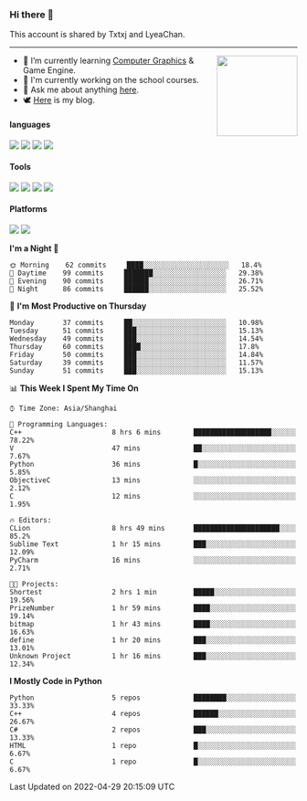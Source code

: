 ### Hi there 👋

This account is shared by Txtxj and LyeaChan.

---

<img align="right" height="141" src="https://github-readme-stats.vercel.app/api?username=txtxj&theme=tokyonight&show_icons=true&count_private=true">

- 🌱 I’m currently learning [Computer Graphics](https://github.com/txtxj/GAMES101) & Game Engine.
- 🐶 I'm currently working on the school courses.
- 💬 Ask me about anything [here](https://github.com/txtxj/txtxj/issues).
- 🕊️ [Here](https://txtxj.top) is my blog.

#### languages

![](https://img.shields.io/badge/C++-00599C?logo=cplusplus&logoColor=fff)
![](https://img.shields.io/badge/Python-3e74a2?logo=python&logoColor=fff)
![](https://img.shields.io/badge/C%23-239120?logo=csharp&logoColor=fff)
![](https://img.shields.io/badge/C-A8B9CC?logo=c&logoColor=555)


#### Tools

![](https://img.shields.io/badge/JetBrains-000000?logo=jetbrains&logoColor=fff)
![](https://img.shields.io/badge/SublimeText_3-FF9800?logo=sublimetext&logoColor=fff)
![](https://img.shields.io/badge/UE_4-0E1128?logo=unrealengine&logoColor=fff)
![](https://img.shields.io/badge/unity-FFFFFF?logo=unity&logoColor=000)

#### Platforms

![](https://img.shields.io/badge/Ubuntu_20.04-E95420?logo=ubuntu&logoColor=fff)
![](https://img.shields.io/badge/Windows_10-0078D6?logo=windows&logoColor=fff)


<!--START_SECTION:waka-->
**I'm a Night 🦉** 

```text
🌞 Morning    62 commits     ████░░░░░░░░░░░░░░░░░░░░░   18.4% 
🌆 Daytime    99 commits     ███████░░░░░░░░░░░░░░░░░░   29.38% 
🌃 Evening    90 commits     ██████░░░░░░░░░░░░░░░░░░░   26.71% 
🌙 Night      86 commits     ██████░░░░░░░░░░░░░░░░░░░   25.52%

```
📅 **I'm Most Productive on Thursday** 

```text
Monday       37 commits     ██░░░░░░░░░░░░░░░░░░░░░░░   10.98% 
Tuesday      51 commits     ███░░░░░░░░░░░░░░░░░░░░░░   15.13% 
Wednesday    49 commits     ███░░░░░░░░░░░░░░░░░░░░░░   14.54% 
Thursday     60 commits     ████░░░░░░░░░░░░░░░░░░░░░   17.8% 
Friday       50 commits     ███░░░░░░░░░░░░░░░░░░░░░░   14.84% 
Saturday     39 commits     ███░░░░░░░░░░░░░░░░░░░░░░   11.57% 
Sunday       51 commits     ███░░░░░░░░░░░░░░░░░░░░░░   15.13%

```


📊 **This Week I Spent My Time On** 

```text
⌚︎ Time Zone: Asia/Shanghai

💬 Programming Languages: 
C++                      8 hrs 6 mins        ███████████████████░░░░░░   78.22% 
V                        47 mins             ██░░░░░░░░░░░░░░░░░░░░░░░   7.67% 
Python                   36 mins             █░░░░░░░░░░░░░░░░░░░░░░░░   5.85% 
ObjectiveC               13 mins             ░░░░░░░░░░░░░░░░░░░░░░░░░   2.12% 
C                        12 mins             ░░░░░░░░░░░░░░░░░░░░░░░░░   1.95%

🔥 Editors: 
CLion                    8 hrs 49 mins       █████████████████████░░░░   85.2% 
Sublime Text             1 hr 15 mins        ███░░░░░░░░░░░░░░░░░░░░░░   12.09% 
PyCharm                  16 mins             ░░░░░░░░░░░░░░░░░░░░░░░░░   2.71%

🐱‍💻 Projects: 
Shortest                 2 hrs 1 min         █████░░░░░░░░░░░░░░░░░░░░   19.56% 
PrizeNumber              1 hr 59 mins        ████░░░░░░░░░░░░░░░░░░░░░   19.14% 
bitmap                   1 hr 43 mins        ████░░░░░░░░░░░░░░░░░░░░░   16.63% 
define                   1 hr 20 mins        ███░░░░░░░░░░░░░░░░░░░░░░   13.01% 
Unknown Project          1 hr 16 mins        ███░░░░░░░░░░░░░░░░░░░░░░   12.34%

```

**I Mostly Code in Python** 

```text
Python                   5 repos             ████████░░░░░░░░░░░░░░░░░   33.33% 
C++                      4 repos             ██████░░░░░░░░░░░░░░░░░░░   26.67% 
C#                       2 repos             ███░░░░░░░░░░░░░░░░░░░░░░   13.33% 
HTML                     1 repo              █░░░░░░░░░░░░░░░░░░░░░░░░   6.67% 
C                        1 repo              █░░░░░░░░░░░░░░░░░░░░░░░░   6.67%

```



 Last Updated on 2022-04-29 20:15:09 UTC
<!--END_SECTION:waka-->
